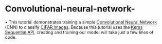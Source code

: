 # Convolutional-neural-network-
•	This tutorial demonstrates training a simple [Convolutional Neural Network](https://developers.google.com/machine-learning/glossary/#convolutional_neural_network) (CNN) to classify [CIFAR images](https://www.cs.toronto.edu/~kriz/cifar.html). Because this tutorial uses the [Keras Sequential API](https://www.tensorflow.org/guide/keras/overview), creating and training our model will take just a few lines of code.
